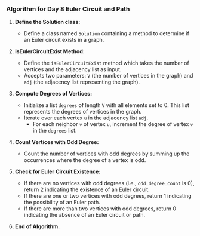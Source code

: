 ### Algorithm for Day 8 **Euler Circuit and Path**

1. **Define the Solution class:**
   - Define a class named `Solution` containing a method to determine if an Euler circuit exists in a graph.

2. **isEulerCircuitExist Method:**
   - Define the `isEulerCircuitExist` method which takes the number of vertices and the adjacency list as input.
   - Accepts two parameters: `V` (the number of vertices in the graph) and `adj` (the adjacency list representing the graph).

3. **Compute Degrees of Vertices:**
   - Initialize a list `degrees` of length `V` with all elements set to 0. This list represents the degrees of vertices in the graph.
   - Iterate over each vertex `u` in the adjacency list `adj`.
     - For each neighbor `v` of vertex `u`, increment the degree of vertex `v` in the `degrees` list.

4. **Count Vertices with Odd Degree:**
   - Count the number of vertices with odd degrees by summing up the occurrences where the degree of a vertex is odd.

5. **Check for Euler Circuit Existence:**
   - If there are no vertices with odd degrees (i.e., `odd_degree_count` is 0), return 2 indicating the existence of an Euler circuit.
   - If there are one or two vertices with odd degrees, return 1 indicating the possibility of an Euler path.
   - If there are more than two vertices with odd degrees, return 0 indicating the absence of an Euler circuit or path.

6. **End of Algorithm.**

